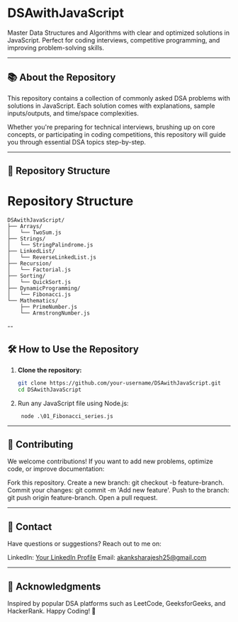 # DSAwithJavaScript  
Master Data Structures and Algorithms with clear and optimized solutions in JavaScript. Perfect for coding interviews, competitive programming, and improving problem-solving skills.

---

## 📚 **About the Repository**  
This repository contains a collection of commonly asked DSA problems with solutions in JavaScript. Each solution comes with explanations, sample inputs/outputs, and time/space complexities.  

Whether you're preparing for technical interviews, brushing up on core concepts, or participating in coding competitions, this repository will guide you through essential DSA topics step-by-step.  

---

## 📂 **Repository Structure** 

# Repository Structure

```
DSAwithJavaScript/ 
├── Arrays/
│   └── TwoSum.js
├── Strings/
│   └── StringPalindrome.js
├── LinkedList/
│   └── ReverseLinkedList.js
├── Recursion/
│   └── Factorial.js
├── Sorting/
│   └── QuickSort.js
├── DynamicProgramming/
│   └── Fibonacci.js
└── Mathematics/
    ├── PrimeNumber.js
    └── ArmstrongNumber.js
```

--

## 🛠️ **How to Use the Repository**  
1. **Clone the repository:**  
   ```bash
   git clone https://github.com/your-username/DSAwithJavaScript.git
   cd DSAwithJavaScript
2. Run any JavaScript file using Node.js:
   ```
    node .\01_Fibonacci_series.js
---

## 🤝 Contributing
We welcome contributions! If you want to add new problems, optimize code, or improve documentation:

Fork this repository.
Create a new branch: git checkout -b feature-branch.
Commit your changes: git commit -m 'Add new feature'.
Push to the branch: git push origin feature-branch.
Open a pull request.

---

## 📧 Contact
Have questions or suggestions? Reach out to me on:

LinkedIn: [Your LinkedIn Profile](https://www.linkedin.com/in/akanksha-vish/)
Email: akanksharajesh25@gmail.com

---

## 🎯 Acknowledgments
Inspired by popular DSA platforms such as LeetCode, GeeksforGeeks, and HackerRank.
Happy Coding! 🚀
